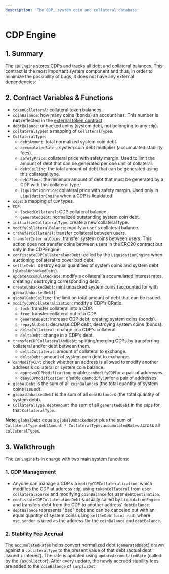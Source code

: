 ```yaml
---
description: 'The CDP, system coin and collateral database'
---
```


# CDP Engine

## 1. Summary <a id="1-introduction-summary"></a>

The `CDPEngine` stores CDPs and tracks all debt and collateral balances. This contract is the most important system component and thus, in order to minimize the possibility of bugs, it does not have any external dependencies.

## 2. Contract Variables & Functions <a id="2-contract-details"></a>

* `tokenCollateral`: collateral token balances.
* `coinBalance`: how many coins \(bonds\) an account has. This number is **not** reflected in the [external token contract](https://reflexer-labs.gitbook.io/geb/system-contracts/token-module/system-coin).
* `debtBalance`: unbacked coins \(system debt, not belonging to any `cdp`\).
* `collateralTypes`: a mapping of `CollateralType`s.
* `CollateralType`:
  * `debtAmount`: total normalized system coin debt.
  * `accumulatedRates`: system coin debt multiplier \(accumulated stability fees\).
  * `safetyPrice`: collateral price with safety margin. Used to limit the amount of debt that can be generated per one unit of collateral.
  * `debtCeiling`: the total amount of debt that can be generated using this collateral type.
  * `debtFloor`: the minimum amount of debt that must be generated by a CDP with this collateral type.
  * `liquidationPrice`: collateral price with safety margin. Used only in `LiquidationEngine` when a CDP is liquidated.
* `cdps`: a mapping of `CDP` types.
* `CDP`:
  * `lockedCollateral`: CDP collateral balance.
  * `generatedDebt`: normalized outstanding system coin debt.
* `initializeCollateralType`: create a new collateral type.
* `modifyCollateralBalance`: modify a user's collateral balance.
* `transferCollateral`: transfer collateral between users.
* `transferInternalCoins`: transfer system coins between users. This action does not transfer coins between users in the ERC20 contract but only in the CDPEngine.
* `confiscateCDPCollateralAndDebt`: called by the `LiquidationEngine` when auctioning collateral to cover bad debt.
* `settleDebt`: destroy equal quantities of system coins and system debt \(`globalUnbackedDebt`\).
* `updateAccumulatedRate`: modify a collateral's accumulated interest rates, creating / destroying corresponding debt.
* `createUnbackedDebt`: mint unbacked system coins \(accounted for with `globalUnbackedDebt`\).
* `globalDebtCeiling`: the limit on total amount of debt that can be issued.
* `modifyCDPCollateralization`: modify a CDP's CRatio.
  * `lock`: transfer collateral into a CDP.
  * `free`: transfer collateral out of a CDP.
  * `generateDebt`: increase CDP debt, creating system coins \(bonds\).
  * `repayAllDebt`: decrease CDP debt, destroying system coins \(bonds\).
  * `deltaCollateral`: change in a CDP's collateral.
  * `deltaDebt`: change in a CDP's debt.
* `transferCDPCollateralAndDebt`: splitting/merging CDPs by transferring collateral and/or debt between them.
  * `deltaCollateral`: amount of collateral to exchange.
  * `deltaDebt`: amount of system coin debt to exchange.
* `canModifyCDP`: check whether an address is allowed to modify another address's collateral or system coin balance.
  * `approveCDPModification`: enable `canModifyCDP`for a pair of addresses.
  * `denyCDPModification`: disable `canModifyCDP`for a pair of addresses.
* `globalDebt` is the sum of all `coinBalance`s \(the total quantity of system coins issued\).
* `globalUnbackedDebt` is the sum of all `debtBalance`s \(the total quantity of system debt\).
* `CollateralType.debtAmount` the sum of all `generatedDebt` in the `cdp`s for that `CollateralType`.

**Note**: `globalDebt` equals `globalUnbackedDebt` plus the sum of `CollateralType.debtAmount * CollateralType.accumulatedRates` across all `collateralTypes`.

## 3. Walkthrough <a id="3-mechanisms-and-concepts"></a>

The `CDPEngine` is in charge with two main system functions:

### 1. CDP Management <a id="vault-management"></a>

* Anyone can manage a CDP via `modifyCDPCollateralization`, which modifies the CDP at address `cdp`, using `tokenCollateral` from user `collateralSource` and modifying `coinBalance` for user `debtDestination`.
* `confiscateCDPCollateralAndDebt`is usually called by `LiquidationEngine` and transfers debt from the CDP to another address' `debtBalance`.
* `debtBalance` represents "bad" debt and can be canceled out with an equal quantity of system coins using `settleDebt(uint rad)` where `msg.sender` is used as the address for the `coinBalance` and `debtBalance`.

### **2. Stability Fee Accrual** <a id="rate-updates-via-fold-bytes32-ilk-address-u-int-rate"></a>

The `accumulatedRates` helps convert normalized debt \(`generatedDebt`\) drawn against a `collateralType` to the present value of that debt \(actual debt issued + interest\). The rate is updated using `updateAccumulatedRate` \(called by the `TaxCollector`\). After every update, the newly accrued stability fees are added to the `coinBalance` of `surplusDst`.

